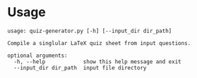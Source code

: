 # Usage

    usage: quiz-generator.py [-h] [--input_dir dir_path]
    
    Compile a singlular LaTeX quiz sheet from input questions.
    
    optional arguments:
      -h, --help            show this help message and exit
      --input_dir dir_path  input file directory
